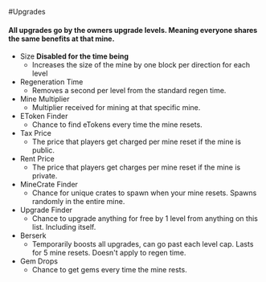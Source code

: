 #Upgrades
#### All upgrades go by the owners upgrade levels. Meaning everyone shares the same benefits at that mine.
- Size **Disabled for the time being**
    - Increases the size of the mine by one block per direction for each level
- Regeneration Time 
    - Removes a second per level from the standard regen time.
- Mine Multiplier
    - Multiplier received for mining at that specific mine.
- EToken Finder
  - Chance to find eTokens every time the mine resets.
- Tax Price
  - The price that players get charged per mine reset if the mine is public.
- Rent Price
  - The price that players get charges per mine reset if the mine is private.
- MineCrate Finder
  - Chance for unique crates to spawn when your mine resets. Spawns randomly in the entire mine.
- Upgrade Finder
  - Chance to upgrade anything for free by 1 level from anything on this list. Including itself.
- Berserk
  - Temporarily boosts all upgrades, can go past each level cap. Lasts for 5 mine resets. Doesn't apply to regen time.
- Gem Drops
  - Chance to get gems every time the mine rests.